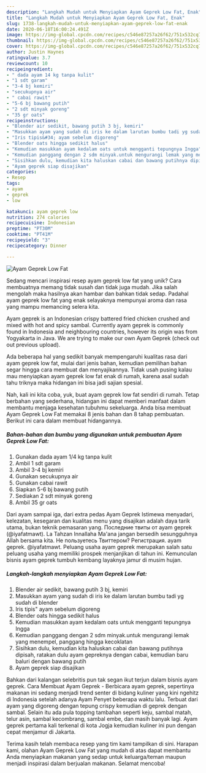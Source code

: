 ```yaml
---
description: "Langkah Mudah untuk Menyiapkan Ayam Geprek Low Fat, Enak"
title: "Langkah Mudah untuk Menyiapkan Ayam Geprek Low Fat, Enak"
slug: 1738-langkah-mudah-untuk-menyiapkan-ayam-geprek-low-fat-enak
date: 2020-06-18T16:00:24.491Z
image: https://img-global.cpcdn.com/recipes/c546e87257a26f62/751x532cq70/ayam-geprek-low-fat-foto-resep-utama.jpg
thumbnail: https://img-global.cpcdn.com/recipes/c546e87257a26f62/751x532cq70/ayam-geprek-low-fat-foto-resep-utama.jpg
cover: https://img-global.cpcdn.com/recipes/c546e87257a26f62/751x532cq70/ayam-geprek-low-fat-foto-resep-utama.jpg
author: Justin Haynes
ratingvalue: 3.7
reviewcount: 10
recipeingredient:
- " dada ayam 14 kg tanpa kulit"
- "1 sdt garam"
- "3-4 bj kemiri"
- "secukupnya air"
- " cabai rawit"
- "5-6 bj bawang putih"
- "2 sdt minyak goreng"
- "35 gr oats"
recipeinstructions:
- "Blender air sedikit, bawang putih 3 bj, kemiri"
- "Masukkan ayam yang sudah di iris ke dalam larutan bumbu tadi yg sudah di blender"
- "Iris tipis&#34; ayam sebelum digoreng"
- "Blender oats hingga sedikit halus"
- "Kemudian masukkan ayam kedalam oats untuk mengganti tepungnya Ingga"
- "Kemudian panggang dengan 2 sdm minyak.untuk mengurangi lemak yang menempel, panggang hingga kecoklatan"
- "Sisihkan dulu, kemudian kita haluskan cabai dan bawang putihnya dipisah, ratakan dulu ayam gepreknya dengan cabai, kemudian baru baluri dengan bawang putih"
- "Ayam geprek siap disajikan"
categories:
- Resep
tags:
- ayam
- geprek
- low

katakunci: ayam geprek low 
nutrition: 274 calories
recipecuisine: Indonesian
preptime: "PT30M"
cooktime: "PT41M"
recipeyield: "3"
recipecategory: Dinner

---
```



![Ayam Geprek Low Fat](https://img-global.cpcdn.com/recipes/c546e87257a26f62/751x532cq70/ayam-geprek-low-fat-foto-resep-utama.jpg)

Sedang mencari inspirasi resep ayam geprek low fat yang unik? Cara membuatnya memang tidak susah dan tidak juga mudah. Jika salah mengolah maka hasilnya akan hambar dan bahkan tidak sedap. Padahal ayam geprek low fat yang enak selayaknya mempunyai aroma dan rasa yang mampu memancing selera kita.

Ayam geprek is an Indonesian crispy battered fried chicken crushed and mixed with hot and spicy sambal. Currently ayam geprek is commonly found in Indonesia and neighbouring countries, however its origin was from Yogyakarta in Java. We are trying to make our own Ayam Geprek (check out out previous upload).

Ada beberapa hal yang sedikit banyak mempengaruhi kualitas rasa dari ayam geprek low fat, mulai dari jenis bahan, kemudian pemilihan bahan segar hingga cara membuat dan menyajikannya. Tidak usah pusing kalau mau menyiapkan ayam geprek low fat enak di rumah, karena asal sudah tahu triknya maka hidangan ini bisa jadi sajian spesial.


Nah, kali ini kita coba, yuk, buat ayam geprek low fat sendiri di rumah. Tetap berbahan yang sederhana, hidangan ini dapat memberi manfaat dalam membantu menjaga kesehatan tubuhmu sekeluarga. Anda bisa membuat Ayam Geprek Low Fat memakai 8 jenis bahan dan 8 tahap pembuatan. Berikut ini cara dalam membuat hidangannya.

<!--inarticleads1-->

##### Bahan-bahan dan bumbu yang digunakan untuk pembuatan Ayam Geprek Low Fat:

1. Gunakan  dada ayam 1/4 kg tanpa kulit
1. Ambil 1 sdt garam
1. Ambil 3-4 bj kemiri
1. Gunakan secukupnya air
1. Gunakan  cabai rawit
1. Siapkan 5-6 bj bawang putih
1. Sediakan 2 sdt minyak goreng
1. Ambil 35 gr oats


Dari ayam sampai iga, dari extra pedas Ayam Geprek Istimewa menyadari, kelezatan, kesegaran dan kualitas menu yang disajikan adalah daya tarik utama, bukan teknik pemasaran yang. Последние твиты от ayam geprek (@iyafatmawt). La Tahzan Innallaha Ma&#39;ana jangan bersedih sesungguhnya Allah bersama kita. Не пользуетесь Твиттером? Регистрация. ayam geprek. @iyafatmawt. Peluang usaha ayam geprek merupakan salah satu peluang usaha yang memiliki prospek menjanjikan di tahun ini. Kemunculan bisnis ayam geprek tumbuh kembang layaknya jamur di musim hujan. 

<!--inarticleads2-->

##### Langkah-langkah menyiapkan Ayam Geprek Low Fat:

1. Blender air sedikit, bawang putih 3 bj, kemiri
1. Masukkan ayam yang sudah di iris ke dalam larutan bumbu tadi yg sudah di blender
1. Iris tipis&#34; ayam sebelum digoreng
1. Blender oats hingga sedikit halus
1. Kemudian masukkan ayam kedalam oats untuk mengganti tepungnya Ingga
1. Kemudian panggang dengan 2 sdm minyak.untuk mengurangi lemak yang menempel, panggang hingga kecoklatan
1. Sisihkan dulu, kemudian kita haluskan cabai dan bawang putihnya dipisah, ratakan dulu ayam gepreknya dengan cabai, kemudian baru baluri dengan bawang putih
1. Ayam geprek siap disajikan


Bahkan dari kalangan selebritis pun tak segan ikut terjun dalam bisnis ayam geprek. Cara Membuat Ayam Geprek - Berbicara ayam geprek, sepertinya makanan ini sedang menjadi trend senter di bidang kuliner yang kini ngehitz di Indonesia setelah adanya Ayam Penyet beberapa waktu lalu. Terbuat dari ayam yang digoreng dengan tepung crispy kemudian di geprek dengan sambal. Selain itu ada pula topping tambahan seperti keju, sambal matah, telur asin, sambal kecombrang, sambal embe, dan masih banyak lagi. Ayam geprek pertama kali terkenal di kota Jogja kemudian kuliner ini pun dengan cepat menjamur di Jakarta. 

Terima kasih telah membaca resep yang tim kami tampilkan di sini. Harapan kami, olahan Ayam Geprek Low Fat yang mudah di atas dapat membantu Anda menyiapkan makanan yang sedap untuk keluarga/teman maupun menjadi inspirasi dalam berjualan makanan. Selamat mencoba!
